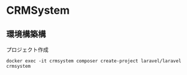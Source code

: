 # CRMSystem

## 環境構築構

プロジェクト作成

```
docker exec -it crmsystem composer create-project laravel/laravel crmsystem
```
